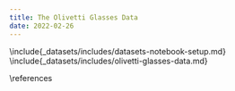 ```yaml
---
title: The Olivetti Glasses Data
date: 2022-02-26
---
```



\include{_datasets/includes/datasets-notebook-setup.md}
\include{_datasets/includes/olivetti-glasses-data.md}

\references
